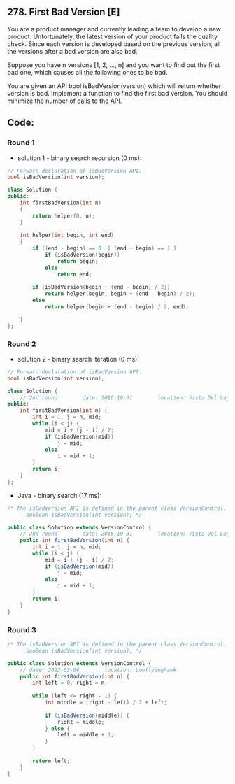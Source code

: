 ## 278. First Bad Version [E]
You are a product manager and currently leading a team to develop a new product. Unfortunately, the latest version of your product fails the quality check. Since each version is developed based on the previous version, all the versions after a bad version are also bad.

Suppose you have n versions [1, 2, ..., n] and you want to find out the first bad one, which causes all the following ones to be bad.

You are given an API bool isBadVersion(version) which will return whether version is bad. Implement a function to find the first bad version. You should minimize the number of calls to the API.

## Code:
### Round 1
- solution 1 - binary search recursion (0 ms):
```c++
// Forward declaration of isBadVersion API.
bool isBadVersion(int version);

class Solution {
public:
    int firstBadVersion(int n)
    {
        return helper(0, n);
    }
    
    int helper(int begin, int end)
    {
        if ((end - begin) == 0 || (end - begin) == 1 )
            if (isBadVersion(begin))
                return begin;
            else
                return end;
            
        if (isBadVersion(begin + (end - begin) / 2))            
            return helper(begin, begin + (end - begin) / 2);
        else
            return helper(begin + (end - begin) / 2, end);

    }
};

```

### Round 2
- solution 2 - binary search iteration (0 ms):
```c++
// Forward declaration of isBadVersion API.
bool isBadVersion(int version);

class Solution {
    // 2nd round        date: 2016-10-31        location: Vista Del Lago III 
public:
    int firstBadVersion(int n) {
        int i = 1, j = n, mid;
        while (i < j) {
            mid = i + (j - i) / 2;
            if (isBadVersion(mid))  
                j = mid;
            else
                i = mid + 1;
        }
        return i;
    }
};
```

- Java - binary search (17 ms):
```java
/* The isBadVersion API is defined in the parent class VersionControl.
      boolean isBadVersion(int version); */

public class Solution extends VersionControl {
    // 2nd round        date: 2016-10-31        location: Vista Del Lago III 
    public int firstBadVersion(int n) {
        int i = 1, j = n, mid;
        while (i < j) {
            mid = i + (j - i) / 2;
            if (isBadVersion(mid))  
                j = mid;
            else    
                i = mid + 1;
        }
        return i;
    }
}
```

### Round 3
```java
/* The isBadVersion API is defined in the parent class VersionControl.
      boolean isBadVersion(int version); */

public class Solution extends VersionControl {
    // date: 2022-03-06        location: Lowflyinghawk
    public int firstBadVersion(int n) {
        int left = 0, right = n;
        
        while (left <= right - 1) {
            int middle = (right - left) / 2 + left;
            
            if (isBadVersion(middle)) {
                right = middle;
            } else {
                left = middle + 1;
            }
        }
        
        return left;
    }
}
```
